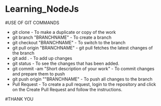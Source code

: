 # Learning_NodeJs

#USE OF GIT COMMANDS
- git clone - To make a duplicate or copy of the work
- git branch "BRANCHNAME" - To create a branch
- git checkout "BRANCHNAME" - To switch to the branch
- git pull origin "BRANCHNAME" - git pull fetches the latest changes of the branch
- git add . - To add up changes
- git status - To see the changes that has been added.
- git commit -am "Short description of your work" - To commit changes and prepare them to push
- git push origin ""BRANCHNAME" - To push all changes to the branch 
- Pull Request - To create a pull request, login to the repository and click  on the Create Pull Request and follow the instructions.

#THANK YOU 
